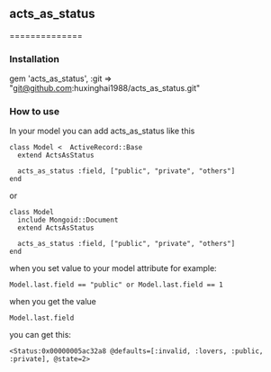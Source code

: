 ## acts_as_status
==============
### Installation
  gem 'acts_as_status', :git => "git@github.com:huxinghai1988/acts_as_status.git"

### How to use
In your model you can add acts_as_status like this

    class Model <  ActiveRecord::Base
      extend ActsAsStatus
      
      acts_as_status :field, ["public", "private", "others"]
    end

or

    class Model
      include Mongoid::Document
      extend ActsAsStatus

      acts_as_status :field, ["public", "private", "others"]
    end

when you set value to your model attribute
for example:

    Model.last.field == "public" or Model.last.field == 1

when you get the value

    Model.last.field

you can get this:

    <Status:0x00000005ac32a8 @defaults=[:invalid, :lovers, :public, :private], @state=2>

